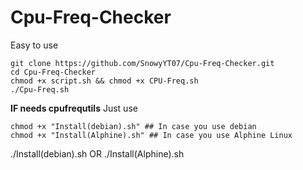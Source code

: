 # Cpu-Freq-Checker
Easy to use

```
git clone https://github.com/SnowyYT07/Cpu-Freq-Checker.git
cd Cpu-Freq-Checker
chmod +x script.sh && chmod +x CPU-Freq.sh
./Cpu-Freq.sh
```
**IF needs cpufrequtils**
Just use
```
chmod +x "Install(debian).sh" ## In case you use debian
chmod +x "Install(Alphine).sh" ## In case you use Alphine Linux
```
./Install(debian).sh
OR
./Install(Alphine).sh
```
